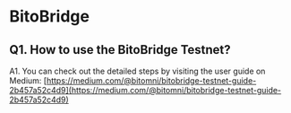 # BitoBridge

## Q1. How to use the BitoBridge Testnet?

A1. You can check out the detailed steps by visiting the user guide on Medium: [https://medium.com/@bitomni/bitobridge-testnet-guide-2b457a52c4d9](https://medium.com/@bitomni/bitobridge-testnet-guide-2b457a52c4d9)
